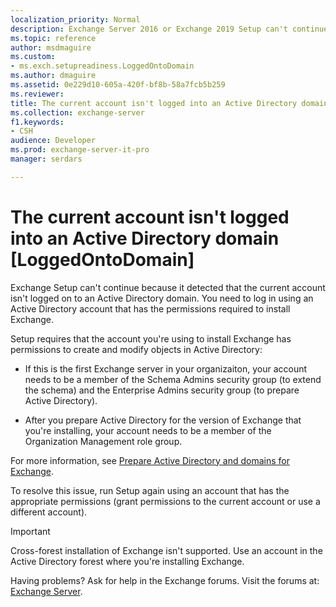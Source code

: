 ```yaml
---
localization_priority: Normal
description: Exchange Server 2016 or Exchange 2019 Setup can't continue because your account isn't logged on to Active Directory.
ms.topic: reference
author: msdmaguire
ms.custom:
- ms.exch.setupreadiness.LoggedOntoDomain
ms.author: dmaguire
ms.assetid: 0e229d10-605a-420f-bf8b-58a7fcb5b259
ms.reviewer: 
title: The current account isn't logged into an Active Directory domain [LoggedOntoDomain]
ms.collection: exchange-server
f1.keywords:
- CSH
audience: Developer
ms.prod: exchange-server-it-pro
manager: serdars

---
```


# The current account isn't logged into an Active Directory domain [LoggedOntoDomain]

Exchange Setup can't continue because it detected that the current account isn't logged on to an Active Directory domain. You need to log in using an Active Directory account that has the permissions required to install Exchange.

Setup requires that the account you're using to install Exchange has permissions to create and modify objects in Active Directory:

- If this is the first Exchange server in your organizaiton, your account needs to be a member of the Schema Admins security group (to extend the schema) and the Enterprise Admins security group (to prepare Active Directory).

- After you prepare Active Directory for the version of Exchange that you're installing, your account needs to be a member of the Organization Management role group.

For more information, see [Prepare Active Directory and domains for Exchange](../prepare-ad-and-domains.md).

To resolve this issue, run Setup again using an account that has the appropriate permissions (grant permissions to the current account or use a different account).

> [!IMPORTANT]
> Cross-forest installation of Exchange isn't supported. Use an account in the Active Directory forest where you're installing Exchange.

Having problems? Ask for help in the Exchange forums. Visit the forums at: [Exchange Server](https://social.technet.microsoft.com/forums/office/home?category=exchangeserver).
